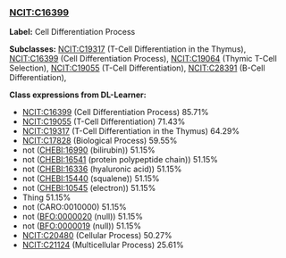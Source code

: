 
### [NCIT:C16399](http://purl.obolibrary.org/obo/NCIT_C16399)
**Label:** Cell Differentiation Process

**Subclasses:** [NCIT:C19317](http://purl.obolibrary.org/obo/NCIT_C19317) (T-Cell Differentiation in the Thymus), [NCIT:C16399](http://purl.obolibrary.org/obo/NCIT_C16399) (Cell Differentiation Process), [NCIT:C19064](http://purl.obolibrary.org/obo/NCIT_C19064) (Thymic T-Cell Selection), [NCIT:C19055](http://purl.obolibrary.org/obo/NCIT_C19055) (T-Cell Differentiation), [NCIT:C28391](http://purl.obolibrary.org/obo/NCIT_C28391) (B-Cell Differentiation), 

**Class expressions from DL-Learner:**

- [NCIT:C16399](http://purl.obolibrary.org/obo/NCIT_C16399) (Cell Differentiation Process) 85.71%
- [NCIT:C19055](http://purl.obolibrary.org/obo/NCIT_C19055) (T-Cell Differentiation) 71.43%
- [NCIT:C19317](http://purl.obolibrary.org/obo/NCIT_C19317) (T-Cell Differentiation in the Thymus) 64.29%
- [NCIT:C17828](http://purl.obolibrary.org/obo/NCIT_C17828) (Biological Process) 59.55%
- not ([CHEBI:16990](http://purl.obolibrary.org/obo/CHEBI_16990) (bilirubin)) 51.15%
- not ([CHEBI:16541](http://purl.obolibrary.org/obo/CHEBI_16541) (protein polypeptide chain)) 51.15%
- not ([CHEBI:16336](http://purl.obolibrary.org/obo/CHEBI_16336) (hyaluronic acid)) 51.15%
- not ([CHEBI:15440](http://purl.obolibrary.org/obo/CHEBI_15440) (squalene)) 51.15%
- not ([CHEBI:10545](http://purl.obolibrary.org/obo/CHEBI_10545) (electron)) 51.15%
- Thing 51.15%
- not (CARO:0010000) 51.15%
- not ([BFO:0000020](http://purl.obolibrary.org/obo/BFO_0000020) (null)) 51.15%
- not ([BFO:0000019](http://purl.obolibrary.org/obo/BFO_0000019) (null)) 51.15%
- [NCIT:C20480](http://purl.obolibrary.org/obo/NCIT_C20480) (Cellular Process) 50.27%
- [NCIT:C21124](http://purl.obolibrary.org/obo/NCIT_C21124) (Multicellular Process) 25.61%


